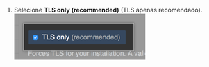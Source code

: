 1. Selecione **TLS only (recommended)** (TLS apenas recomendado). ![Caixa de seleção para escolher apenas TLS](/assets/images/enterprise/management-console/tls-only.png)
